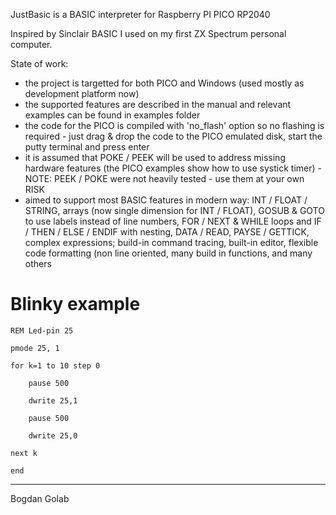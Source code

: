 JustBasic is a BASIC interpreter for Raspberry PI PICO RP2040

Inspired by Sinclair BASIC I used on my first ZX Spectrum personal computer.

State of work:
- the project is targetted for both PICO and Windows (used mostly as development platform now)
- the supported features are described in the manual and relevant examples can be found in examples folder
- the code for the PICO is compiled with 'no_flash' option so no flashing is required - just drag & drop the code to the PICO emulated disk, start the putty terminal and press enter
- it is assumed that POKE / PEEK will be used to address missing hardware features (the PICO examples show how to use systick timer) - NOTE: PEEK / POKE were not heavily tested - use them at your own RISK
- aimed to support most BASIC features in modern way: INT / FLOAT / STRING, arrays (now single dimension for INT / FLOAT), GOSUB & GOTO to use labels instead of line numbers, FOR / NEXT & WHILE loops and IF / THEN / ELSE / ENDIF with nesting, DATA / READ, PAYSE / GETTICK, complex expressions; build-in command tracing, built-in editor, flexible code formatting (non line oriented, many build in functions, and many others

Blinky example
==============
	REM Led-pin 25

	pmode 25, 1

	for k=1 to 10 step 0

		pause 500
	
		dwrite 25,1
	
		pause 500
	
		dwrite 25,0
	
	next k

	end

---
Bogdan Golab

